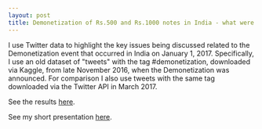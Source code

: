 ```yaml
---
layout: post
title: Demonetization of Rs.500 and Rs.1000 notes in India - what were people saying?
---
```

I use Twitter data to highlight the key issues being discussed related to the Demonetization event that occurred in India on January 1, 2017. Specifically, I use an old dataset of "tweets" with the tag #demonetization, downloaded via Kaggle, from late November 2016, when the Demonetization was announced. For comparison I also use tweets with the same tag downloaded via the Twitter API in March 2017.  
  
See the results [here](https://github.com/ptpro3/ptpro3.github.io/blob/master/Projects/Project4/Project4_Prashant.ipynb).  
  
See my short presentation [here](https://github.com/ptpro3/ptpro3.github.io/blob/master/Projects/Project4/reports/Project4_Slides.pdf).
